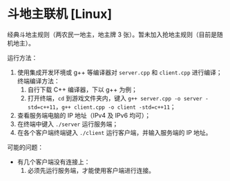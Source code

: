 # 斗地主联机 [Linux]

经典斗地主规则（两农民一地主，地主牌 3 张）。暂未加入抢地主规则（目前是随机地主）。

运行方法：

1. 使用集成开发环境或 g++ 等编译器对 `server.cpp` 和 `client.cpp` 进行编译；
	终端编译方法：
	1. 自行下载 C++ 编译器，下以 g++ 为例；
	2. 打开终端，`cd` 到游戏文件夹内，键入 `g++ server.cpp -o server -std=c++11`，`g++ client.cpp -o client -std=c++11`；
2. 查看服务端电脑的 IP 地址（IPv4 及 IPv6 均可）；
3. 在终端中键入 `./server` 运行服务端；
4. 在各个客户端终端键入 `./client` 运行客户端，并输入服务端的 IP 地址。

可能的问题：

- 有几个客户端没有连接上：
	1. 必须先运行服务端，才能使用客户端进行连接。